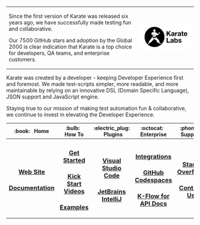 <table>
    <tr>
        <td>
            <p>
                Since the first version of Karate was released six years ago, we have successfully made testing fun and
                collaborative.
            </p>
            <p>
                Our 7500 GitHub stars and adoption by the Global 2000 is clear indication that
                Karate is a top choice for developers, QA teams, and enterprise customers.
            </p>
        </td>
        <td width="30%">
            <a href="https://karatelabs.io">
                <picture>
                    <source media="(prefers-color-scheme: dark)"
                        srcset="https://raw.githubusercontent.com/karatelabs/.github/main/profile/karate-labs-wide-black.png">
                    <img src="https://raw.githubusercontent.com/karatelabs/.github/main/profile/karate-labs-wide.png" />
                </picture>
            </a>
        </td>
    </tr>
</table>

<p>
    Karate was created by a developer - keeping Developer Experience first and foremost. We made test-scripts simpler, more
    readable, and more maintainable by relying on an innovative DSL (Domain Specific Language), JSON support and JavaScript
    engine.
</p>

<p>    
    Staying true to our mission of making test automation fun & collaborative, we continue to invest in elevating the
    Developer Experience.    
</p>

<table>
    <tr>
        <th width="16%">:book: &nbsp; Home</th>
        <th width="16%">:bulb: &nbsp; How To</th>
        <th width="16%">:electric_plug: &nbsp; Plugins</th>
        <th width="16%">:octocat: &nbsp; Enterprise</th>     
        <th width="16%">:phone: &nbsp; Support</th>
        <th>:bell: &nbsp; Follow Us</th>
    </tr>
    <tr>
        <th>
            <h3>
                <a href="https://karatelabs.io">Web Site</a>
            </h3>            
            <h3>
                <a href="https://karatelabs.github.io/karate">Documentation</a>
            </h3>            
        </th>
        <th>
            <h3>
                <a href="https://github.com/karatelabs/karate/wiki/Get-Started">Get Started</a>
            </h3>
            <h3>
                <a href="https://www.youtube.com/playlist?list=PLnONaB4tNFOkxwM3dOvXLXJstSg_wMJSs">Kick Start Videos</a>
            </h3>         
            <h3>
                <a href="https://github.com/karatelabs/karate-examples/blob/main/README.md">Examples</a>
            </h3>
        </th>            
        <th>
            <h3>
                <a href="https://marketplace.visualstudio.com/items?itemName=karatelabs.karate">Visual Studio Code</a>
            </h3>
            <h3>
                <a href="https://plugins.jetbrains.com/plugin/19232-karate">JetBrains IntelliJ</a>
            </h3>
        </th>      
        <th>
            <h3>
                <a href="https://github.com/karatelabs/karate-examples/blob/main/README.md#integrations">Integrations</a>
            </h3>        
            <h3>
                <a href="https://github.com/karatelabs/karate/wiki/Karate-in-GitHub-Codespaces">GitHub Codespaces</a>
            </h3>            
            <h3>
                <a href="https://karatelabs.io/api-documentation-k-flow">K-Flow for API Docs</a>
            </h3>
        </th>
        <th>
            <h3>
                <a href="https://stackoverflow.com/questions/tagged/karate">Stack Overflow</a>
            </h3>   
            <h3>
                <a href="https://karatelabs.io/contact-us">Contact Us</a>
            </h3> 
        </th>
        <th>
            <h3>
                <a href="https://www.linkedin.com/company/karatelabs">LinkedIn</a>
            </h3>  
            <h3>
                <a href="https://twitter.com/getkarate">Twitter</a>
            </h3>   
            <h3>
                <a href="https://www.youtube.com/@karatelabs">YouTube</a>
            </h3> 
        </th>
    </tr>
</table>
